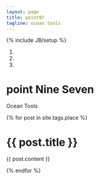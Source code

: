 ```yaml
---
layout: page
title: point97
tagline: ocean tools
---
```

{% include JB/setup %}
<div id="carousel-wrapper">
  <div id="geocarousel" class="carousel">
    <!-- Indicators -->
    <ol class="carousel-indicators">
      <li data-target="#geocarousel" data-slide-to="0" class="active"></li>
      <li data-target="#geocarousel" data-slide-to="1"></li>
      <li data-target="#geocarousel" data-slide-to="2"></li>
    </ol>
    <div class="carousel-inner">
      <div class="item active">
        <div class="container">
          <div class="carousel-caption lens">
            <div class="lens-panel">
                <div class="lens-panel-contents">
                    <h1>point Nine Seven</h1>
                    <p>Ocean Tools</p>
                    <!-- <p><a class="btn btn-large btn-primary" href="#">Read More</a></p> -->
                </div>
            </div>
          </div>
        </div>
      </div>
      {% for post in site.tags.place %}
      <div class="item" data-lat="{{ post.lat }}" data-lng="{{ post.lng }}">
        <div class="container">
          <div class="carousel-caption lens">
            <div class="lens-panel">
                <div class="lens-panel-contents">
                    <h1>{{ post.title }}</h1>
                    <p>{{ post.content }}</p>
                    <!-- <p><a class="btn btn-large btn-primary" href="#">Read More</a></p> -->
                </div>
            </div>
          </div>
        </div>
      </div>
      {% endfor %}
    </div>
    <a class="left carousel-control" href="#geocarousel" data-slide="prev">
      <span class="icon-prev"></span>
    </a>
    <a class="right carousel-control" href="#geocarousel" data-slide="next">
      <span class="icon-next"></span>
    </a>
  </div>
  <div id="map"></div>
</div>